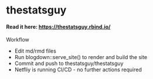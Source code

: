 # thestatsguy

#### Read it here: https://thestatsguy.rbind.io/

Workflow
* Edit md/rmd files
* Run blogdown::serve_site() to render and build the site
* Commit and push to thestatsguy/thestatsguy
* Netfliy is running CI/CD - no further actions required
